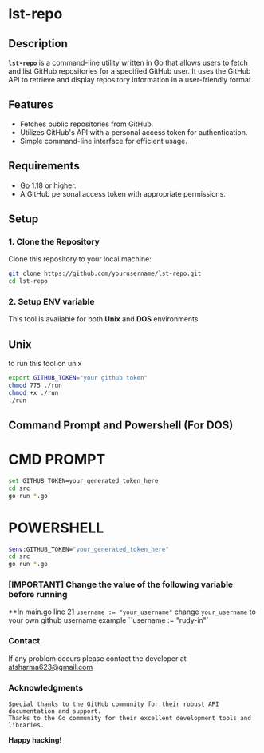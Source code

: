 # lst-repo

## Description

**`lst-repo`** is a command-line utility written in Go that allows users to fetch and list GitHub repositories for a specified GitHub user. It uses the GitHub API to retrieve and display repository information in a user-friendly format.

## Features

- Fetches public repositories from GitHub.
- Utilizes GitHub's API with a personal access token for authentication.
- Simple command-line interface for efficient usage.

## Requirements

- [Go](https://golang.org/doc/install) 1.18 or higher.
- A GitHub personal access token with appropriate permissions.

## Setup

### 1. Clone the Repository

Clone this repository to your local machine:

```bash
git clone https://github.com/yourusername/lst-repo.git
cd lst-repo
```

### 2. Setup ENV variable 

This tool is available for both **Unix** and **DOS** environments

## Unix
to run this tool on unix

```bash
export GITHUB_TOKEN="your github token"
chmod 775 ./run
chmod +x ./run
./run
```


## Command Prompt and Powershell (For DOS)

# CMD PROMPT
```bash
set GITHUB_TOKEN=your_generated_token_here
cd src
go run *.go
```

# POWERSHELL
```bash
$env:GITHUB_TOKEN="your_generated_token_here"
cd src
go run *.go
```


### [IMPORTANT] Change the value of the following variable before running 

**In main.go line 21 `username := "your_username"` change `your_username` to your own github username example ``username := "rudy-in"`

### Contact

If any problem occurs please contact the developer at atsharma623@gmail.com

### Acknowledgments

    Special thanks to the GitHub community for their robust API documentation and support.
    Thanks to the Go community for their excellent development tools and libraries.


**Happy hacking!**